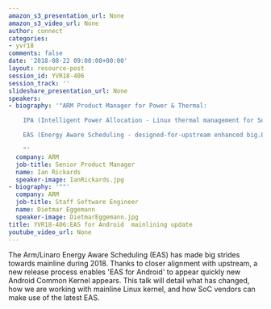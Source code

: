 ```yaml
---
amazon_s3_presentation_url: None
amazon_s3_video_url: None
author: connect
categories:
- yvr18
comments: false
date: '2018-08-22 09:00:00+00:00'
layout: resource-post
session_id: YVR18-406
session_track: ''
slideshare_presentation_url: None
speakers:
- biography: '"ARM Product Manager for Power & Thermal:

    IPA (Intelligent Power Allocation - Linux thermal management for SoC''s)

    EAS (Energy Aware Scheduling - designed-for-upstream enhanced big.LITTLE support)

    "'
  company: ARM
  job-title: Senior Product Manager
  name: Ian Rickards
  speaker-image: IanRickards.jpg
- biography: '""'
  company: ARM
  job-title: Staff Software Engineer
  name: Dietmar Eggemann
  speaker-image: DietmarEggemann.jpg
title: YVR18-406:EAS for Android  mainlining update
youtube_video_url: None
---
```


The Arm/Linaro Energy Aware Scheduling (EAS) has made big strides towards mainline during 2018.
Thanks to closer alignment with upstream, a new release process enables 'EAS for Android' to appear quickly new Android Common Kernel appears.
This talk will detail what has changed, how we are working with mainline Linux kernel, and how SoC vendors can make use of the latest EAS.